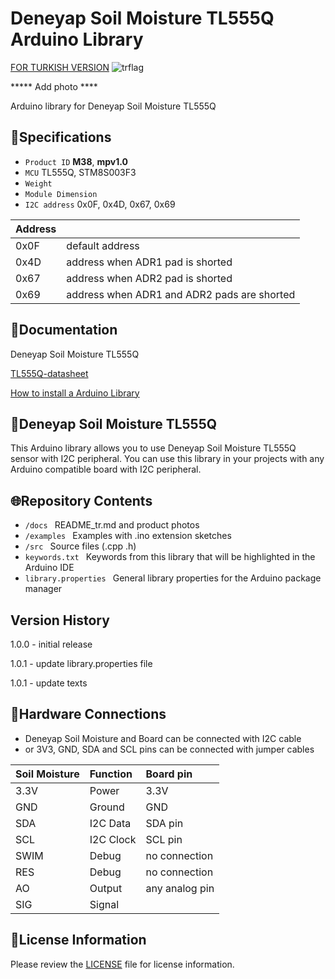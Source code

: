 # Deneyap Soil Moisture TL555Q Arduino Library
[FOR TURKISH VERSION](docs/README_tr.md) ![trflag](https://github.com/deneyapkart/deneyapkart-arduino-core/blob/master/docs/tr.png)

***** Add photo ****

Arduino library for Deneyap Soil Moisture TL555Q

## :mag_right:Specifications 
- `Product ID` **M38**, **mpv1.0**
- `MCU` TL555Q, STM8S003F3
- `Weight` 
- `Module Dimension`
- `I2C address` 0x0F, 0x4D, 0x67, 0x69

| Address |  | 
| :---      | :---     |
| 0x0F | default address |
| 0x4D | address when ADR1 pad is shorted |
| 0x67 | address when ADR2 pad is shorted |
| 0x69 | address when ADR1 and ADR2 pads are shorted |

## :closed_book:Documentation 
Deneyap Soil Moisture TL555Q

[TL555Q-datasheet](https://www.ti.com/lit/ds/symlink/tlc555.pdf?ts=1660038235186)

[How to install a Arduino Library](https://docs.arduino.cc/software/ide-v1/tutorials/installing-libraries)

## :pushpin:Deneyap Soil Moisture TL555Q
This Arduino library allows you to use Deneyap Soil Moisture TL555Q sensor with I2C peripheral. You can use this library in your projects with any Arduino compatible board with I2C peripheral.

## :globe_with_meridians:Repository Contents
- `/docs ` README_tr.md and product photos
- `/examples ` Examples with .ino extension sketches
- `/src ` Source files (.cpp .h)
- `keywords.txt ` Keywords from this library that will be highlighted in the Arduino IDE
- `library.properties ` General library properties for the Arduino package manager

## Version History
1.0.0 - initial release

1.0.1 - update library.properties file

1.0.1 - update texts

## :rocket:Hardware Connections
- Deneyap Soil Moisture and Board can be connected with I2C cable
- or 3V3, GND, SDA and SCL pins can be connected with jumper cables

| Soil Moisture | Function | Board pin |
| :---          | :---    |   :---    |
| 3.3V          | Power   | 3.3V      |
| GND           | Ground  | GND       |
| SDA           | I2C Data  |SDA pin |
| SCL           | I2C Clock |SCL pin |
| SWIM          |Debug      | no connection |
| RES           |Debug      | no connection |
| AO            | Output    |any analog pin|
| SIG           | Signal    ||

## :bookmark_tabs:License Information
Please review the [LICENSE](https://github.com/deneyapkart/deneyap-toprak-nemi-olcer-arduino-library/blob/master/LICENSE) file for license information.